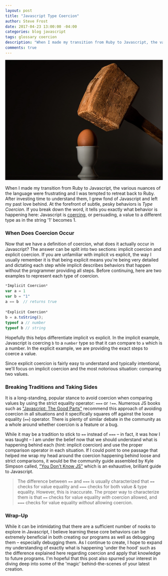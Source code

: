 ```yaml
---
layout: post
title: "Javascript Type Coercion"
author: Steve Frost
date: 2017-04-23 13:00:00 -04:00
categories: blog javascript
tags: glossary coercion
description: "When I made my transition from Ruby to Javascript, the various nuances of the language were frustrating and I was tempted to retreat back to Ruby. After investing time to understand them, I grew fond of Javascript and left my past love behind. At the forefront of subtle, pesky behaviors is Type Coercion."
comments: true
---
```


![javascript-type-coercion-picture](/assets/img/blogs/javascripttypecoercion1.jpg)

When I made my transition from Ruby to Javascript, the various nuances of the language were frustrating and I was tempted to retreat back to Ruby. After investing time to understand them, I grew fond of Javascript and left my past love behind. At the forefront of subtle, pesky behaviors is *Type Coercion*. If you break down the word, it tells you exactly what behavior is happening here: Javascript is [coercing](http://www.dictionary.com/browse/coerce), or persuading, a value to a different type as in the string '1' becomes 1.

### When Does Coercion Occur

Now that we have a definition of coercion, what does it actually occur in Javascript? The answer can be split into two sections: implicit coercion and explicit coercion. If you are unfamiliar with implicit vs explicit, the way I usually remember it is that being explicit means you're being very detailed and dictating each step while implicit describes behaviors that happen without the programmer providing all steps. Before continuing, here are two examples to represent each type of coercion.

```javascript
*Implicit Coercion*
var a = 1
var b = "1"
a == b  // returns true

*Explicit Coercion*
b = a.toString();
typeof a // number
typeof b // string
```

Hopefully this helps differentiate implicit vs explicit. In the implicit example, Javascript is coercing `b` to a `number` type so that it can compare to `a` which is a number. In the explicit example, we are providing the exact steps to coerce a value.

Since explicit coercion is fairly easy to understand and typically intentional, we'll focus on implicit coercion and the most notorious situation: comparing two values.

### Breaking Traditions and Taking Sides

It is a long-standing, popular stance to avoid coercion when comparing values by using the strict equality operator: `===` or `!==`. Numerous JS books such as ["Javascript: The Good Parts"](https://www.amazon.com/JavaScript-Good-Parts-Douglas-Crockford/dp/0596517742) recommend this approach of avoiding coercion in all situations and it specifically squares off against the loose equality (`==`) operator. There is plenty of similar debate in the community as a whole around whether coercion is a feature or a bug.

While it may be a tradition to stick to `==` instead of `===` – in fact, it was how I was taught – I am under the belief now that we should understand what is happening behind each (hint: implicit coercion) and use the proper comparison operator in each situation. If I could point to one passage that helped me wrap my head around the coercion happening behind loose and strict comparisons, it would be the community guide assembled by Kyle Simpson called, ["You Don't Know JS"](https://github.com/getify/You-Dont-Know-JS) which is an exhaustive, brilliant guide to Javascript.

> The difference between `==` and `===` is usually characterized that `==` checks for value equality and `===` checks for both value & type equality. However, this is inaccurate. The proper way to characterize them is that `==` checks for value equality *with* coercion allowed, and `===` checks for value equality *without* allowing coercion.

### Wrap-Up

While it can be intimidating that there are a sufficient number of nooks to explore in Javascript, I believe learning these core behaviors can be extremely beneficial in both creating our programs as well as debugging them – especially debugging them. As I continue to create, I hope to expand my understanding of exactly what is happening 'under the hood' such as the difference explained here regarding coercion and apply that knowledge to future programs. I'm hopeful that this post also spurred your interest in diving deep into some of the 'magic' behind-the-scenes of your latest creation.
